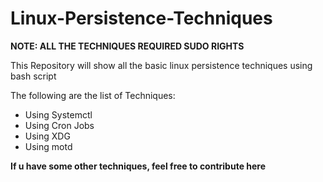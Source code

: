 # Linux-Persistence-Techniques

**NOTE: ALL THE TECHNIQUES REQUIRED SUDO RIGHTS**


 This Repository will show all the basic linux persistence techniques using bash script
 
 The following are the list of Techniques:
 *  Using Systemctl
 *  Using Cron Jobs
 *  Using XDG
 *  Using motd


**If u have some other techniques, feel free to contribute here** 
